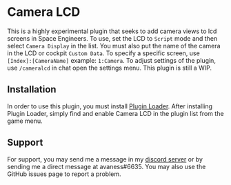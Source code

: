 # Camera LCD
This is a highly experimental plugin that seeks to add camera views to lcd screens in Space Engineers. To use, set the LCD to `Script` mode and then select `Camera Display` in the list. You must also put the name of the camera in the LCD or cockpit `Custom Data`. To specify a specific screen, use `[Index]:[CameraName]` example: `1:Camera`. To adjust settings of the plugin, use `/cameralcd` in chat open the settings menu. 
This plugin is still a WIP.

## Installation
In order to use this plugin, you must install [Plugin Loader](https://github.com/austinvaness/PluginLoader). After installing Plugin Loader, simply find and enable Camera LCD in the plugin list from the game menu.

## Support
For support, you may send me a message in my [discord server](https://discord.gg/mbzsbFK) or by sending me a direct message at avaness#6635. You may also use the GitHub issues page to report a problem.
